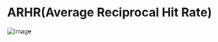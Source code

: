 # ARHR(Average Reciprocal Hit Rate)
![image](https://user-images.githubusercontent.com/76590396/159427860-b72bccc8-c141-4124-ac1d-6d91a9df9806.png)

